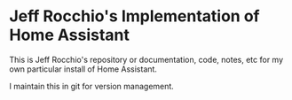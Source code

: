 # Jeff Rocchio's Implementation of Home Assistant

This is Jeff Rocchio's repository or documentation, code, notes, etc for my own particular install of Home Assistant.

I maintain this in git for version management.
